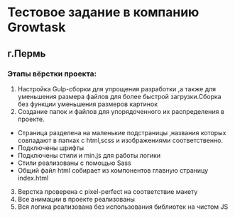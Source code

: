 # Тестовое задание в компанию Growtask
## г.Пермь
### Этапы вёрстки проекта:
1. Настройка Gulp-сборки для упрощения разработки ,а также для уменьшения размера файлов для более быстрой загрузки.Сборка без функции уменьшения размеров картинок
2. Создание папок и файлов для упорядоченного их распределения в проекте.
- Страница разделена на маленькие подстраницы ,названия которых совпадают в папках с html,scss и изображениями соответственно.
- Подключены шрифты
- Подключены стили и min.js для работы логики
- Стили реализованы с помощью Sass
- Общий файл html собирает из компонентов главную страницу index.html
3. Верстка проверена с pixel-perfect на соответствие макету
4. Все анимации в проекте реализованы
5. Вся логика реализована без использования библиотек на чистом JS